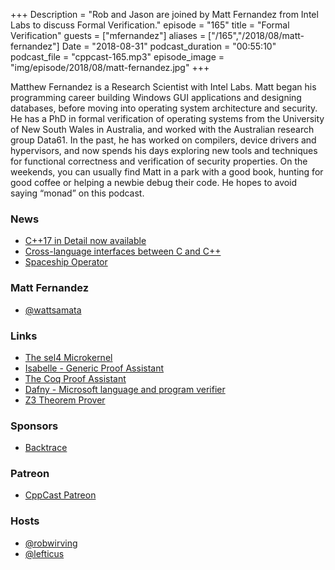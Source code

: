 +++
Description = "Rob and Jason are joined by Matt Fernandez from Intel Labs to discuss Formal Verification."
episode = "165"
title = "Formal Verification"
guests = ["mfernandez"]
aliases = ["/165","/2018/08/matt-fernandez"]
Date = "2018-08-31"
podcast_duration = "00:55:10"
podcast_file = "cppcast-165.mp3"
episode_image = "img/episode/2018/08/matt-fernandez.jpg"
+++

Matthew Fernandez is a Research Scientist with Intel Labs. Matt began his programming career building Windows GUI applications and designing databases, before moving into operating system architecture and security. He has a PhD in formal verification of operating systems from the University of New South Wales in Australia, and worked with the Australian research group Data61. In the past, he has worked on compilers, device drivers and hypervisors, and now spends his days exploring new tools and techniques for functional correctness and verification of security properties. On the weekends, you can usually find Matt in a park with a good book, hunting for good coffee or helping a newbie debug their code. He hopes to avoid saying “monad” on this podcast.

### News ###

 - [C++17 in Detail now available](https://leanpub.com/cpp17indetail/c/cppcast)
 - [Cross-language interfaces between C and C++](https://gustedt.wordpress.com/2017/08/08/cross-language-interfaces-between-c-and-c/)
 - [Spaceship Operator](https://blog.tartanllama.xyz/spaceship-operator/)
 
### Matt Fernandez ###

- [@wattsamata](https://twitter.com/wattsamata)

### Links ###

 - [The sel4 Microkernel](https://sel4.systems/)
 - [Isabelle - Generic Proof Assistant](https://isabelle.in.tum.de/)
 - [The Coq Proof Assistant](https://coq.inria.fr/)
 - [Dafny - Microsoft language and program verifier](https://rise4fun.com/dafny)
 - [Z3 Theorem Prover](https://github.com/Z3Prover/z3)

### Sponsors ###

- [Backtrace](https://backtrace.io/?utm_source=CppCast&utm_medium=CppCast)

### Patreon ###

- [CppCast Patreon](https://www.patreon.com/CppCast)

### Hosts ###

- [@robwirving](https://twitter.com/robwirving)
- [@lefticus](https://twitter.com/lefticus)

